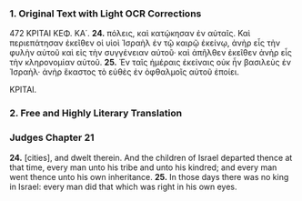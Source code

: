 ### 1. Original Text with Light OCR Corrections

472             ΚΡΙΤΑΙ             ΚΕΦ. ΚΑ΄.
**24.** πόλεις, καὶ κατῴκησαν ἐν αὐταῖς. Καὶ περιεπάτησαν ἐκεῖθεν οἱ
υἱοὶ Ἰσραὴλ ἐν τῷ καιρῷ ἐκείνῳ, ἀνὴρ εἷς τὴν φυλὴν αὐτοῦ καὶ
εἰς τὴν συγγένειαν αὐτοῦ· καὶ ἀπῆλθεν ἐκεῖθεν ἀνὴρ εἷς τὴν κληρονομίαν αὐτοῦ.
**25.** Ἐν ταῖς ἡμέραις ἐκείναις οὐκ ἦν βασιλεὺς ἐν Ἰσραὴλ·
ἀνὴρ ἕκαστος τὸ εὐθὲς ἐν ὀφθαλμοῖς αὐτοῦ ἐποίει.

ΚΡΙΤΑΙ.

### 2. Free and Highly Literary Translation

### Judges Chapter 21

**24.** [cities], and dwelt therein. And the children of Israel departed thence at that time, every man unto his tribe and unto his kindred; and every man went thence unto his own inheritance.
**25.** In those days there was no king in Israel: every man did that which was right in his own eyes.